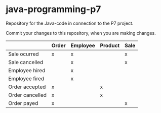 # java-programming-p7
Repository for the Java-code in connection to the P7 project.

Commit your changes to this repository, when you are making changes.

|                  | Order | Employee | Product | Sale |
|------------------|-------|----------|---------|------|
| Sale ocurred     |   x   |    x     |         |   x  |
| Sale cancelled   |       |    x     |         |   x  |
| Employee hired   |       |    x     |         |      |
| Employee fired   |       |    x     |         |      |
| Order accepted   |   x   |          |    x    |      |
| Order cancelled  |   x   |          |    x    |      |
| Order payed      |   x   |          |         |   x  |